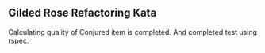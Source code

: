 ## Gilded Rose Refactoring Kata
Calculating quality of Conjured item is  completed.
And completed test using rspec.